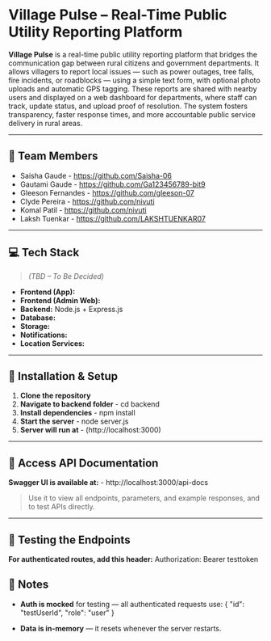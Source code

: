 # Village Pulse – Real-Time Public Utility Reporting Platform

**Village Pulse** is a real-time public utility reporting platform that bridges the communication gap between rural citizens and government departments. It allows villagers to report local issues — such as power outages, tree falls, fire incidents, or roadblocks — using a simple text form, with optional photo uploads and automatic GPS tagging. These reports are shared with nearby users and displayed on a web dashboard for departments, where staff can track, update status, and upload proof of resolution. The system fosters transparency, faster response times, and more accountable public service delivery in rural areas.

---

## 👥 Team Members

- Saisha Gaude - https://github.com/Saisha-06
- Gautami Gaude - https://github.com/Ga123456789-bit9
- Gleeson Fernandes - https://github.com/gleeson-07
- Clyde Pereira - https://github.com/nivuti
- Komal Patil - https://github.com/nivuti
- Laksh Tuenkar - https://github.com/LAKSHTUENKAR07

---

## 💻 Tech Stack

> *(TBD – To Be Decided)*

- **Frontend (App):**  
- **Frontend (Admin Web):** 
- **Backend:** Node.js + Express.js
- **Database:**  
- **Storage:**   
- **Notifications:**  
- **Location Services:** 

---

## 🚀 Installation & Setup

1. **Clone the repository**  
2. **Navigate to backend folder** - cd backend
3. **Install dependencies** - npm install
4. **Start the server** - node server.js
5. **Server will run at** - (http://localhost:3000)
   
---

## 📄 Access API Documentation

**Swagger UI is available at:** - http://localhost:3000/api-docs
> Use it to view all endpoints, parameters, and example responses, and to test APIs directly.

---

## 🧪 Testing the Endpoints

**For authenticated routes, add this header:**
Authorization: Bearer testtoken

## 📌 Notes
- **Auth is mocked** for testing — all authenticated requests use:
{ "id": "testUserId", "role": "user" }

- **Data is in-memory** — it resets whenever the server restarts.